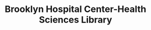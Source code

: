 ---
layout: repo
title: "Brooklyn Hospital Center-Health Sciences Library"
id: 18958
permalink: repos/18958/
---